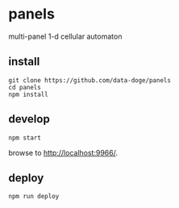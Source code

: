 # panels

multi-panel 1-d cellular automaton

## install

```
git clone https://github.com/data-doge/panels
cd panels
npm install
```

## develop

```
npm start
```

browse to <http://localhost:9966/>.

## deploy

```
npm run deploy
```
